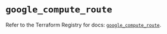 # `google_compute_route`

Refer to the Terraform Registry for docs: [`google_compute_route`](https://registry.terraform.io/providers/hashicorp/google/6.4.0/docs/resources/compute_route).
